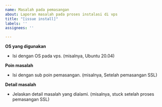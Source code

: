 ```yaml
---
name: Masalah pada pemasangan
about: Laporan masalah pada proses instalasi di vps
title: "[issue install]"
labels: ''
assignees: ''

---
```


**OS yang digunakan**
- Isi dengan OS pada vps. (misalnya, Ubuntu 20.04)

**Poin masalah**
- Isi dengan sub poin pemasangan. (misalnya, Setelah pemasangan SSL)

**Detail masalah**
- Jelaskan detail masalah yang dialami. (misalnya, stuck setelah proses pemasangan SSL)
